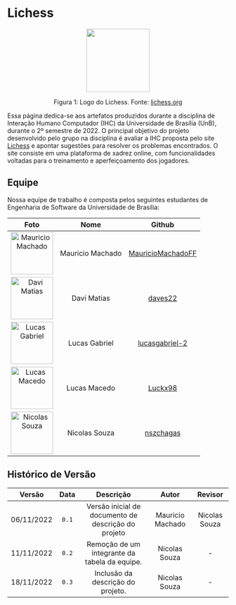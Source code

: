 # Lichess

<div style="text-align: center">
<img src="img/logo.png" style="width:15vw"/>

<p> Figura 1: Logo do Lichess. Fonte: <a href="https://lichess.org/blog/XeRN0BAAACAA7HJu/a-new-logo-for-lichess"> lichess.org </a></p>

</div>

Essa página dedica-se aos artefatos produzidos durante a disciplina de Interação Humano Computador (IHC) da Universidade de Brasília (UnB), durante o 2º semestre de 2022. O principal objetivo do projeto desenvolvido pelo grupo na disciplina é avaliar a IHC proposta pelo site [Lichess](https://lichess.org) e apontar sugestões para resolver os problemas encontrados. O site consiste em uma plataforma de xadrez online, com funcionalidades voltadas para o treinamento e aperfeiçoamento dos jogadores.

## Equipe

Nossa equipe de trabalho é composta pelos seguintes estudantes de Engenharia de Software da Universidade de Brasília:

|                                          Foto                                           |       Nome       |                          Github                           |
| :-------------------------------------------------------------------------------------: | :--------------: | :-------------------------------------------------------: |
| <img src="https://github.com/MauricioMachadoFF.png" alt="Mauricio Machado" style="width: 10vw"> | Mauricio Machado | [MauricioMachadoFF](https://github.com/MauricioMachadoFF) |
|        <img src="https://github.com/daves22.png" alt="Davi Matias" style="width: 10vw">         |   Davi Matias    |           [daves22](https://github.com/daves22)           |
    <img src="https://github.com/lucasgabriel-2.png" alt="Lucas Gabriel" style="width: 10vw">    |  Lucas Gabriel   |    [lucasgabriel-2](https://github.com/lucasgabriel-2)    |
|        <img src="https://github.com/Luckx98.png" alt="Lucas Macedo" style="width: 10vw">         |   Lucas Macedo   |            [Luckx98](https://github.com/Luckx98)            |
|         <img src="https://github.com/nszchagas.png" alt="Nicolas Souza" style="width: 10vw">          |     Nicolas Souza     |         [nszchagas](https://github.com/nszchagas)         |

## Histórico de Versão

| Versão   | Data       | Descrição                         |  Autor        | Revisor          |
| :------: | :--------: |:--------------------------------: | :-----------: | :-----:          |
| 06/11/2022 |  `0.1`   | Versão inicial de documento de descrição do projeto | Mauricio Machado | Nicolas Souza
| 11/11/2022 |  `0.2`   | Remoção de um integrante da tabela da equipe.       | Nicolas Souza         | - |
| 18/11/2022 |  `0.3`   | Inclusão da descrição do projeto.                   | Nicolas Souza         | - |
